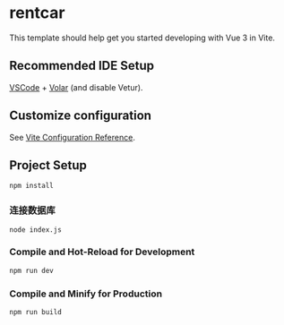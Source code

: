 # rentcar

This template should help get you started developing with Vue 3 in Vite.

## Recommended IDE Setup

[VSCode](https://code.visualstudio.com/) + [Volar](https://marketplace.visualstudio.com/items?itemName=Vue.volar) (and disable Vetur).

## Customize configuration

See [Vite Configuration Reference](https://vite.dev/config/).

## Project Setup

```sh
npm install

```

### 连接数据库
```cd backend
node index.js
```

### Compile and Hot-Reload for Development

```sh
npm run dev
```

### Compile and Minify for Production

```sh
npm run build
```
